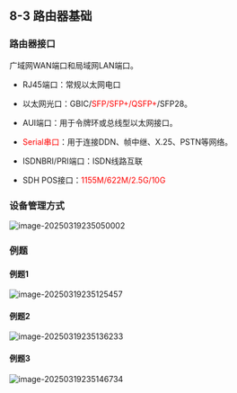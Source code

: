 ## 8-3 路由器基础

### 路由器接口

广域网WAN端口和局域网LAN端口。

- RJ45端口：常规以太网电口
- 以太网光口：GBIC/<font color="red">SFP/SFP+/QSFP+</font>/SFP28。
- AUI端口：用于令牌环或总线型以太网接口。



- <font color="red">Serial串口</font>：用于连接DDN、帧中继、X.25、PSTN等网络。
- ISDNBRI/PRI端口：ISDN线路互联
- SDH POS接口：<font color="red">1155M/622M/2.5G/10G</font>

### 设备管理方式

![image-20250319235050002](https://img.yatjay.top/md/20250319235050042.png)

### 例题

#### 例题1

![image-20250319235125457](https://img.yatjay.top/md/20250319235125500.png)



#### 例题2

![image-20250319235136233](https://img.yatjay.top/md/20250319235136283.png)



#### 例题3

![image-20250319235146734](https://img.yatjay.top/md/20250319235146778.png)


